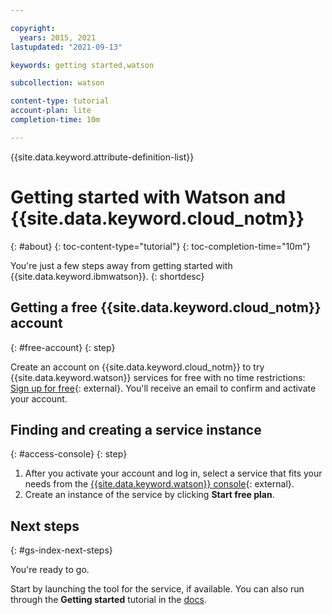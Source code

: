 ```yaml
---

copyright:
  years: 2015, 2021
lastupdated: "2021-09-13"

keywords: getting started,watson

subcollection: watson

content-type: tutorial
account-plan: lite
completion-time: 10m

---
```


{{site.data.keyword.attribute-definition-list}}

# Getting started with Watson and {{site.data.keyword.cloud_notm}}
{: #about}
{: toc-content-type="tutorial"}
{: toc-completion-time="10m"}

You're just a few steps away from getting started with {{site.data.keyword.ibmwatson}}.
{: shortdesc}

## Getting a free {{site.data.keyword.cloud_notm}} account
{: #free-account}
{: step}

Create an account on {{site.data.keyword.cloud_notm}} to try {{site.data.keyword.watson}} services for free with no time restrictions: [Sign up for free](https://{DomainName}/registration/?target=%2Fdeveloper%2Fwatson%2Fdashboard){: external}. You'll receive an email to confirm and activate your account.

## Finding and creating a service instance
{: #access-console}
{: step}

1.  After you activate your account and log in, select a service that fits your needs from the [{{site.data.keyword.watson}} console](https://{DomainName}/developer/watson/dashboard){: external}.
1.  Create an instance of the service by clicking **Start free plan**.

## Next steps
{: #gs-index-next-steps}

You're ready to go.

Start by launching the tool for the service, if available. You can also run through the **Getting started** tutorial in the [docs](/docs?tab=all-docs&category=ai).
